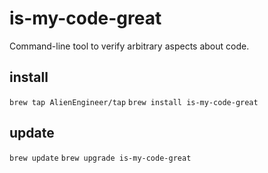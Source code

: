 # is-my-code-great
Command-line tool to verify arbitrary aspects about code.


## install

`brew tap AlienEngineer/tap`
`brew install is-my-code-great`

## update
`brew update`
`brew upgrade is-my-code-great`